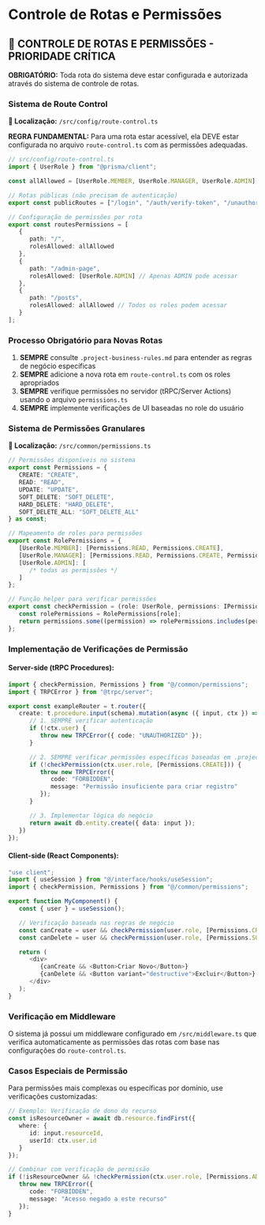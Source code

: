 # Controle de Rotas e Permissões

## 🚨 CONTROLE DE ROTAS E PERMISSÕES - PRIORIDADE CRÍTICA

**OBRIGATÓRIO:** Toda rota do sistema deve estar configurada e autorizada através do sistema de controle de rotas.

### **Sistema de Route Control**

**📍 Localização:** `/src/config/route-control.ts`

**REGRA FUNDAMENTAL:** Para uma rota estar acessível, ela DEVE estar configurada no arquivo `route-control.ts` com as
permissões adequadas.

```typescript
// src/config/route-control.ts
import { UserRole } from "@prisma/client";

const allAllowed = [UserRole.MEMBER, UserRole.MANAGER, UserRole.ADMIN];

// Rotas públicas (não precisam de autenticação)
export const publicRoutes = ["/login", "/auth/verify-token", "/unauthorized", "/example"];

// Configuração de permissões por rota
export const routesPermissions = [
   {
      path: "/",
      rolesAllowed: allAllowed
   },
   {
      path: "/admin-page",
      rolesAllowed: [UserRole.ADMIN] // Apenas ADMIN pode acessar
   },
   {
      path: "/posts",
      rolesAllowed: allAllowed // Todos os roles podem acessar
   }
];
```

### **Processo Obrigatório para Novas Rotas**

1. **SEMPRE** consulte `.project-business-rules.md` para entender as regras de negócio específicas
2. **SEMPRE** adicione a nova rota em `route-control.ts` com os roles apropriados
3. **SEMPRE** verifique permissões no servidor (tRPC/Server Actions) usando o arquivo `permissions.ts`
4. **SEMPRE** implemente verificações de UI baseadas no role do usuário

### **Sistema de Permissões Granulares**

**📍 Localização:** `/src/common/permissions.ts`

```typescript
// Permissões disponíveis no sistema
export const Permissions = {
   CREATE: "CREATE",
   READ: "READ",
   UPDATE: "UPDATE",
   SOFT_DELETE: "SOFT_DELETE",
   HARD_DELETE: "HARD_DELETE",
   SOFT_DELETE_ALL: "SOFT_DELETE_ALL"
} as const;

// Mapeamento de roles para permissões
export const RolePermissions = {
   [UserRole.MEMBER]: [Permissions.READ, Permissions.CREATE],
   [UserRole.MANAGER]: [Permissions.READ, Permissions.CREATE, Permissions.UPDATE, Permissions.SOFT_DELETE],
   [UserRole.ADMIN]: [
      /* todas as permissões */
   ]
};

// Função helper para verificar permissões
export const checkPermission = (role: UserRole, permissions: IPermission[]): boolean => {
   const rolePermissions = RolePermissions[role];
   return permissions.some((permission) => rolePermissions.includes(permission));
};
```

### **Implementação de Verificações de Permissão**

#### **Server-side (tRPC Procedures):**

```typescript
import { checkPermission, Permissions } from "@/common/permissions";
import { TRPCError } from "@trpc/server";

export const exampleRouter = t.router({
   create: t.procedure.input(schema).mutation(async ({ input, ctx }) => {
      // 1. SEMPRE verificar autenticação
      if (!ctx.user) {
         throw new TRPCError({ code: "UNAUTHORIZED" });
      }

      // 2. SEMPRE verificar permissões específicas baseadas em .project-business-rules.md
      if (!checkPermission(ctx.user.role, [Permissions.CREATE])) {
         throw new TRPCError({
            code: "FORBIDDEN",
            message: "Permissão insuficiente para criar registro"
         });
      }

      // 3. Implementar lógica do negócio
      return await db.entity.create({ data: input });
   })
});
```

#### **Client-side (React Components):**

```typescript
"use client";
import { useSession } from "@/interface/hooks/useSession";
import { checkPermission, Permissions } from "@/common/permissions";

export function MyComponent() {
   const { user } = useSession();

   // Verificação baseada nas regras de negócio
   const canCreate = user && checkPermission(user.role, [Permissions.CREATE]);
   const canDelete = user && checkPermission(user.role, [Permissions.SOFT_DELETE]);

   return (
      <div>
         {canCreate && <Button>Criar Novo</Button>}
         {canDelete && <Button variant="destructive">Excluir</Button>}
      </div>
   );
}
```

### **Verificação em Middleware**

O sistema já possui um middleware configurado em `/src/middleware.ts` que verifica automaticamente as permissões das
rotas com base nas configurações do `route-control.ts`.

### **Casos Especiais de Permissão**

Para permissões mais complexas ou específicas por domínio, use verificações customizadas:

```typescript
// Exemplo: Verificação de dono do recurso
const isResourceOwner = await db.resource.findFirst({
   where: {
      id: input.resourceId,
      userId: ctx.user.id
   }
});

// Combinar com verificação de permissão
if (!isResourceOwner && !checkPermission(ctx.user.role, [Permissions.ADMIN_ACCESS])) {
   throw new TRPCError({
      code: "FORBIDDEN",
      message: "Acesso negado a este recurso"
   });
}
```
